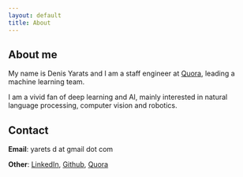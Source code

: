 ```yaml
---
layout: default
title: About
---
```

## About me

My name is Denis Yarats and I am a staff engineer at [Quora](http://www.quora.com), leading a machine learning team.

I am a vivid fan of deep learning and AI, mainly interested in natural language processing, computer vision and robotics.

## Contact

**Email**: yarets d at gmail dot com

**Other**: [LinkedIn](http://www.linkedin.com/in/denis-yarats-08104546), [Github](http://github.com/1nadequacy), [Quora](http://www.quora.com/profile/Denis-Yarats)
